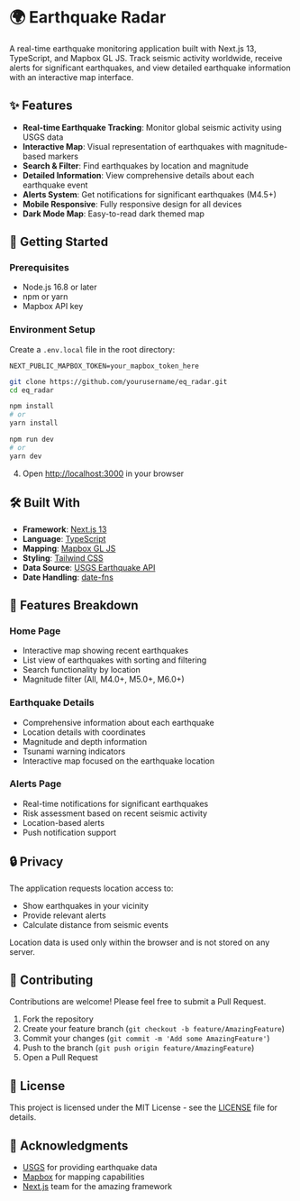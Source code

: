 # 🌍 Earthquake Radar

A real-time earthquake monitoring application built with Next.js 13, TypeScript, and Mapbox GL JS. Track seismic activity worldwide, receive alerts for significant earthquakes, and view detailed earthquake information with an interactive map interface.

## ✨ Features

- **Real-time Earthquake Tracking**: Monitor global seismic activity using USGS data
- **Interactive Map**: Visual representation of earthquakes with magnitude-based markers
- **Search & Filter**: Find earthquakes by location and magnitude
- **Detailed Information**: View comprehensive details about each earthquake event
- **Alerts System**: Get notifications for significant earthquakes (M4.5+)
- **Mobile Responsive**: Fully responsive design for all devices
- **Dark Mode Map**: Easy-to-read dark themed map

## 🚀 Getting Started

### Prerequisites

- Node.js 16.8 or later
- npm or yarn
- Mapbox API key

### Environment Setup

Create a `.env.local` file in the root directory:

```env
NEXT_PUBLIC_MAPBOX_TOKEN=your_mapbox_token_here
```

```bash
git clone https://github.com/yourusername/eq_radar.git
cd eq_radar

npm install
# or
yarn install

npm run dev
# or
yarn dev
```

4. Open [http://localhost:3000](http://localhost:3000) in your browser

## 🛠️ Built With

- **Framework**: [Next.js 13](https://nextjs.org/)
- **Language**: [TypeScript](https://www.typescriptlang.org/)
- **Mapping**: [Mapbox GL JS](https://www.mapbox.com/mapbox-gl-js)
- **Styling**: [Tailwind CSS](https://tailwindcss.com/)
- **Data Source**: [USGS Earthquake API](https://earthquake.usgs.gov/fdsnws/event/1/)
- **Date Handling**: [date-fns](https://date-fns.org/)

## 📱 Features Breakdown

### Home Page
- Interactive map showing recent earthquakes
- List view of earthquakes with sorting and filtering
- Search functionality by location
- Magnitude filter (All, M4.0+, M5.0+, M6.0+)

### Earthquake Details
- Comprehensive information about each earthquake
- Location details with coordinates
- Magnitude and depth information
- Tsunami warning indicators
- Interactive map focused on the earthquake location

### Alerts Page
- Real-time notifications for significant earthquakes
- Risk assessment based on recent seismic activity
- Location-based alerts
- Push notification support

## 🔒 Privacy

The application requests location access to:
- Show earthquakes in your vicinity
- Provide relevant alerts
- Calculate distance from seismic events

Location data is used only within the browser and is not stored on any server.

## 🤝 Contributing

Contributions are welcome! Please feel free to submit a Pull Request.

1. Fork the repository
2. Create your feature branch (`git checkout -b feature/AmazingFeature`)
3. Commit your changes (`git commit -m 'Add some AmazingFeature'`)
4. Push to the branch (`git push origin feature/AmazingFeature`)
5. Open a Pull Request

## 📄 License

This project is licensed under the MIT License - see the [LICENSE](LICENSE) file for details.

## 🙏 Acknowledgments

- [USGS](https://www.usgs.gov/) for providing earthquake data
- [Mapbox](https://www.mapbox.com/) for mapping capabilities
- [Next.js](https://nextjs.org/) team for the amazing framework
